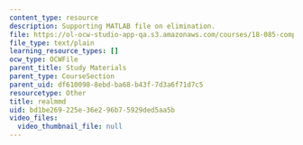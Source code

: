 ```yaml
---
content_type: resource
description: Supporting MATLAB file on elimination.
file: https://ol-ocw-studio-app-qa.s3.amazonaws.com/courses/18-085-computational-science-and-engineering-i-fall-2008/bd1be269225e36e296b75929ded5aa5b_realmmd.m
file_type: text/plain
learning_resource_types: []
ocw_type: OCWFile
parent_title: Study Materials
parent_type: CourseSection
parent_uid: df610098-8ebd-ba68-b43f-7d3a6f71d7c5
resourcetype: Other
title: realmmd
uid: bd1be269-225e-36e2-96b7-5929ded5aa5b
video_files:
  video_thumbnail_file: null
---
```

